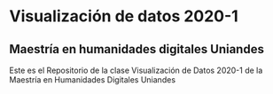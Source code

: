 # Visualización de datos 2020-1
## Maestría en humanidades digitales Uniandes

Este es el Repositorio de la clase Visualización de Datos 2020-1 de la Maestría en Humanidades Digitales Uniandes
